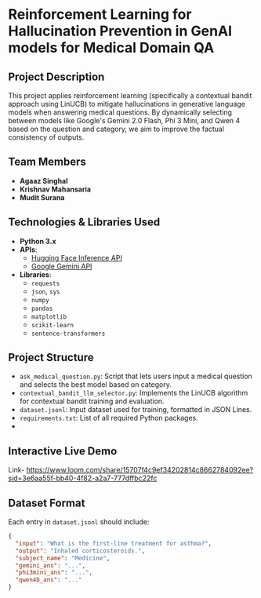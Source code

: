 # Reinforcement Learning for Hallucination Prevention in GenAI models for Medical Domain QA

## Project Description
This project applies reinforcement learning (specifically a contextual bandit approach using LinUCB) to mitigate hallucinations in generative language models when answering medical questions. By dynamically selecting between models like Google's Gemini 2.0 Flash, Phi 3 Mini, and Qwen 4 based on the question and category, we aim to improve the factual consistency of outputs.


## Team Members
- **Agaaz Singhal**
- **Krishnav Mahansaria**
- **Mudit Surana**

## Technologies & Libraries Used
- **Python 3.x**
- **APIs**:
  - [Hugging Face Inference API](https://huggingface.co/inference-api)
  - [Google Gemini API](https://ai.google.dev/)
- **Libraries**:
  - `requests`
  - `json`, `sys`
  - `numpy`
  - `pandas`
  - `matplotlib`
  - `scikit-learn`
  - `sentence-transformers`

## Project Structure
- `ask_medical_question.py`: Script that lets users input a medical question and selects the best model based on category.
- `contextual_bandit_llm_selector.py`: Implements the LinUCB algorithm for contextual bandit training and evaluation.
- `dataset.jsonl`: Input dataset used for training, formatted in JSON Lines.
- `requirements.txt`: List of all required Python packages.
- 
## Interactive Live Demo
Link- https://www.loom.com/share/15707f4c9ef34202814c8662784092ee?sid=3e6aa55f-bb40-4f82-a2a7-777dffbc22fc

## Dataset Format
Each entry in `dataset.jsonl` should include:
```json
{
  "input": "What is the first-line treatment for asthma?",
  "output": "Inhaled corticosteroids.",
  "subject_name": "Medicine",
  "gemini_ans": "...",
  "phi3mini_ans": "...",
  "qwen4b_ans": "..."
}
